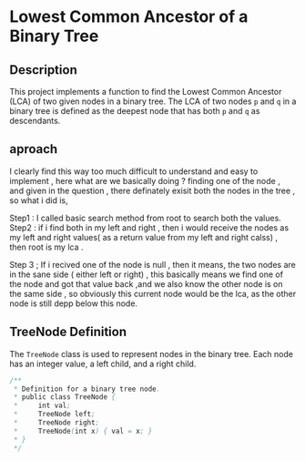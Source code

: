 # Lowest Common Ancestor of a Binary Tree

## Description

This project implements a function to find the Lowest Common Ancestor (LCA) of two given nodes in a binary tree. The LCA of two nodes `p` and `q` in a binary tree is defined as the deepest node that has both `p` and `q` as descendants.


## aproach 

I clearly find this way too much difficult to understand and easy to implement , here what are we basically doing ? finding one of the node , and given in the question , there definately exisit both the nodes in the tree , so what i did is,

Step1 : I called basic search method from root to search both the values.
Step2  : if i  find both in my left and right , then  i would receive the nodes as my left and right values( as a return value from my left and right calss) , then root is my lca . 

Step 3 ; If i recived one of the node is null , then it means, the two nodes are in the sane side ( either left or right)  , this basically means we find one of the node and got that value back ,and we also know the other node is on the same side , so obviously this current node would be the lca, as the other node is still depp below this node.


## TreeNode Definition

The `TreeNode` class is used to represent nodes in the binary tree. Each node has an integer value, a left child, and a right child.

```java
/**
 * Definition for a binary tree node.
 * public class TreeNode {
 *     int val;
 *     TreeNode left;
 *     TreeNode right;
 *     TreeNode(int x) { val = x; }
 * }
 */